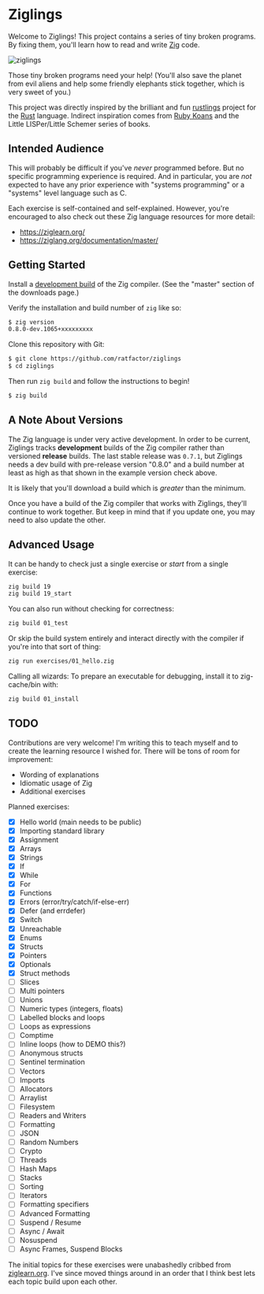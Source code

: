 # Ziglings

Welcome to Ziglings! This project contains a series of tiny broken programs.
By fixing them, you'll learn how to read and write
[Zig](https://ziglang.org/)
code.

![ziglings](https://user-images.githubusercontent.com/1458409/109398392-c1069500-790a-11eb-8ed4-7d7d74d32666.jpg)

Those tiny broken programs need your help! (You'll also save the planet from
evil aliens and help some friendly elephants stick together, which is very
sweet of you.)

This project was directly inspired by the brilliant and fun
[rustlings](https://github.com/rust-lang/rustlings)
project for the [Rust](https://www.rust-lang.org/) language.
Indirect inspiration comes from [Ruby Koans]( http://rubykoans.com/)
and the Little LISPer/Little Schemer series of books.

## Intended Audience

This will probably be difficult if you've _never_ programmed before.
But no specific programming experience is required. And in particular,
you are _not_ expected to have any prior experience with "systems programming"
or a "systems" level language such as C.

Each exercise is self-contained and self-explained. However, you're encouraged
to also check out these Zig language resources for more detail:

* https://ziglearn.org/
* https://ziglang.org/documentation/master/

## Getting Started

Install a [development build](https://ziglang.org/download/) of the Zig compiler.
(See the "master" section of the downloads page.)

Verify the installation and build number of `zig` like so:

```bash
$ zig version
0.8.0-dev.1065+xxxxxxxxx
```

Clone this repository with Git:

```bash
$ git clone https://github.com/ratfactor/ziglings
$ cd ziglings
```

Then run `zig build` and follow the instructions to begin!

```bash
$ zig build
```

## A Note About Versions

The Zig language is under very active development. In order to be current,
Ziglings tracks **development** builds of the Zig compiler rather than
versioned **release** builds. The last stable release was `0.7.1`, but Ziglings
needs a dev build with pre-release version "0.8.0" and a build number at least
as high as that shown in the example version check above.

It is likely that you'll download a build which is _greater_ than the minimum.

Once you have a build of the Zig compiler that works with Ziglings, they'll
continue to work together. But keep in mind that if you update one, you may
need to also update the other.

## Advanced Usage

It can be handy to check just a single exercise or _start_ from a single
exercise:

```bash
zig build 19
zig build 19_start
```

You can also run without checking for correctness:

```bash
zig build 01_test
```

Or skip the build system entirely and interact directly with the compiler
if you're into that sort of thing:

```bash
zig run exercises/01_hello.zig
```

Calling all wizards: To prepare an executable for debugging, install it
to zig-cache/bin with:

```bash
zig build 01_install
```

## TODO

Contributions are very welcome! I'm writing this to teach myself and to create
the learning resource I wished for. There will be tons of room for improvement:

* Wording of explanations
* Idiomatic usage of Zig
* Additional exercises

Planned exercises:

* [x] Hello world (main needs to be public)
* [x] Importing standard library
* [x] Assignment
* [x] Arrays
* [x] Strings
* [x] If
* [x] While
* [x] For
* [x] Functions
* [x] Errors (error/try/catch/if-else-err)
* [x] Defer (and errdefer)
* [x] Switch
* [x] Unreachable
* [x] Enums
* [x] Structs
* [x] Pointers
* [x] Optionals
* [x] Struct methods
* [ ] Slices
* [ ] Multi pointers
* [ ] Unions
* [ ] Numeric types (integers, floats)
* [ ] Labelled blocks and loops
* [ ] Loops as expressions
* [ ] Comptime
* [ ] Inline loops (how to DEMO this?)
* [ ] Anonymous structs
* [ ] Sentinel termination
* [ ] Vectors
* [ ] Imports
* [ ] Allocators
* [ ] Arraylist
* [ ] Filesystem
* [ ] Readers and Writers
* [ ] Formatting
* [ ] JSON
* [ ] Random Numbers
* [ ] Crypto
* [ ] Threads
* [ ] Hash Maps
* [ ] Stacks
* [ ] Sorting
* [ ] Iterators
* [ ] Formatting specifiers
* [ ] Advanced Formatting
* [ ] Suspend / Resume
* [ ] Async / Await
* [ ] Nosuspend
* [ ] Async Frames, Suspend Blocks

The initial topics for these exercises were unabashedly cribbed from
[ziglearn.org](https://ziglearn.org/). I've since moved things around
in an order that I think best lets each topic build upon each other.
